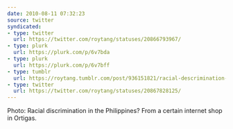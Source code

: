 ```yaml
---
date: 2010-08-11 07:32:23
source: twitter
syndicated:
- type: twitter
  url: https://twitter.com/roytang/statuses/20866793967/
- type: plurk
  url: https://plurk.com/p/6v7bda
- type: plurk
  url: https://plurk.com/p/6v7bff
- type: tumblr
  url: https://roytang.tumblr.com/post/936151821/racial-descrimination-in-the-philippines
- type: twitter
  url: https://twitter.com/roytang/statuses/20867828125/
---
```


Photo: Racial discrimination in the Philippines? From a certain internet shop in Ortigas.